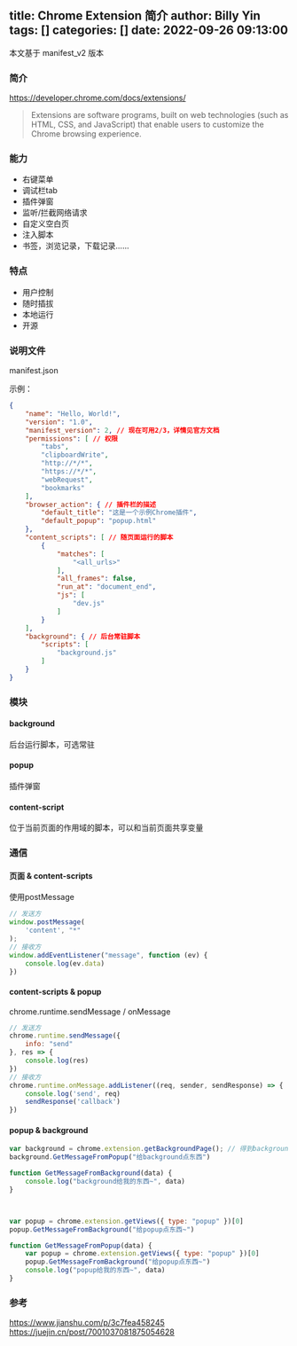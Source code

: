 title: Chrome Extension 简介
author: Billy Yin
tags: []
categories: []
date: 2022-09-26 09:13:00
---
本文基于 manifest_v2 版本
### 简介

https://developer.chrome.com/docs/extensions/

> Extensions are software programs, built on web technologies (such as HTML, CSS, and JavaScript) that enable users to customize the Chrome browsing experience.

### 能力
* 右键菜单
* 调试栏tab
* 插件弹窗
* 监听/拦截网络请求
* 自定义空白页
* 注入脚本
* 书签，浏览记录，下载记录......

### 特点
* 用户控制
* 随时插拔
* 本地运行
* 开源

### 说明文件
manifest.json

示例：
```json
{
    "name": "Hello, World!",
    "version": "1.0",
    "manifest_version": 2, // 现在可用2/3，详情见官方文档
    "permissions": [ // 权限
        "tabs",
        "clipboardWrite",
        "http://*/*",
        "https://*/*",
        "webRequest",
        "bookmarks"
    ],
    "browser_action": { // 插件栏的描述
        "default_title": "这是一个示例Chrome插件",
        "default_popup": "popup.html"
    },
    "content_scripts": [ // 随页面运行的脚本
        {
            "matches": [
                "<all_urls>"
            ],
            "all_frames": false,
            "run_at": "document_end",
            "js": [
                "dev.js"
            ]
        }
    ],
    "background": { // 后台常驻脚本
        "scripts": [
            "background.js" 
        ]
    }
}
```

### 模块
#### background
后台运行脚本，可选常驻
#### popup
插件弹窗
#### content-script
位于当前页面的作用域的脚本，可以和当前页面共享变量
### 通信

#### 页面 & content-scripts
使用postMessage
```js
// 发送方
window.postMessage(
    'content', "*"
);
// 接收方
window.addEventListener("message", function (ev) {
    console.log(ev.data)
})
```
#### content-scripts & popup
chrome.runtime.sendMessage / onMessage
```js
// 发送方
chrome.runtime.sendMessage({
    info: "send"
}, res => {
    console.log(res)
})
// 接收方
chrome.runtime.onMessage.addListener((req, sender, sendResponse) => {
    console.log('send', req)
    sendResponse('callback')
})
```
#### popup & background
```js
var background = chrome.extension.getBackgroundPage(); // 得到background页的windows对象
background.GetMessageFromPopup("给background点东西")

function GetMessageFromBackground(data) {
    console.log("background给我的东西~", data)
}



var popup = chrome.extension.getViews({ type: "popup" })[0]
popup.GetMessageFromBackground("给popup点东西~")

function GetMessageFromPopup(data) {
    var popup = chrome.extension.getViews({ type: "popup" })[0]
    popup.GetMessageFromBackground("给popup点东西~")
    console.log("popup给我的东西~", data)
}

```
### 参考
https://www.jianshu.com/p/3c7fea458245
https://juejin.cn/post/7001037081875054628
